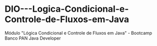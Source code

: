 # DIO---Logica-Condicional-e-Controle-de-Fluxos-em-Java
Módulo "Lógica Condicional e Controle de Fluxos em Java" - Bootcamp Banco PAN Java Developer
